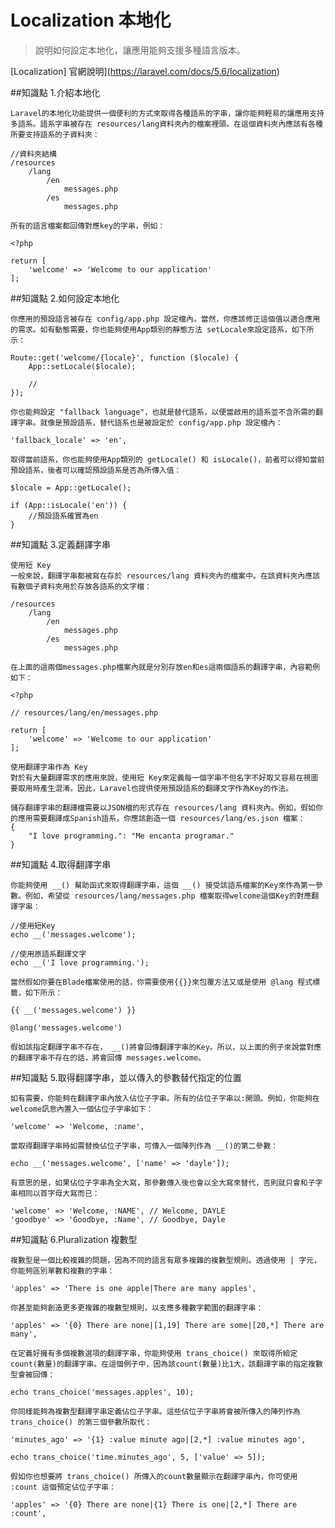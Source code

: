 # Localization 本地化

> 說明如何設定本地化，讓應用能夠支援多種語言版本。

[Localization] 官網說明](https://laravel.com/docs/5.6/localization)

##知識點 1.介紹本地化

    Laravel的本地化功能提供一個便利的方式來取得各種語系的字串，讓你能夠輕易的讓應用支持多語系。語系字串被存在 resources/lang資料夾內的檔案裡頭。在這個資料夾內應該有各種所要支持語系的子資料夾：

    //資料夾結構
    /resources
        /lang
            /en
                messages.php
            /es
                messages.php

    所有的語言檔案都回傳對應key的字串，例如：

    <?php

    return [
        'welcome' => 'Welcome to our application'
    ];

##知識點 2.如何設定本地化

    你應用的預設語言被存在 config/app.php 設定檔內。當然，你應該修正這個值以適合應用的需求。如有動態需要，你也能夠使用App類別的靜態方法 setLocale來設定語系，如下所示：

    Route::get('welcome/{locale}', function ($locale) {
        App::setLocale($locale);

        //
    });

    你也能夠設定 "fallback language"，也就是替代語系，以便當啟用的語系並不含所需的翻譯字串。就像是預設語系，替代語系也是被設定於 config/app.php 設定檔內：

    'fallback_locale' => 'en',

    取得當前語系，你也能夠使用App類別的 getLocale() 和 isLocale()，前者可以得知當前預設語系，後者可以確認預設語系是否為所傳入值：

    $locale = App::getLocale();

    if (App::isLocale('en')) {
        //預設語系確實為en
    }

##知識點 3.定義翻譯字串

    使用短 Key
    一般來說，翻譯字串都被寫在存於 resources/lang 資料夾內的檔案中。在該資料夾內應該有數個子資料夾用於存放各語系的文字檔：

    /resources
        /lang
            /en
                messages.php
            /es
                messages.php

    在上面的這兩個messages.php檔案內就是分別存放en和es這兩個語系的翻譯字串，內容範例如下：

    <?php

    // resources/lang/en/messages.php

    return [
        'welcome' => 'Welcome to our application'
    ];

    使用翻譯字串作為 Key
    對於有大量翻譯需求的應用來說，使用短 Key來定義每一個字串不但名字不好取又容易在視圖要取用時產生混淆。因此，Laravel也提供使用預設語系的翻譯文字作為Key的作法。

    儲存翻譯字串的翻譯檔需要以JSON檔的形式存在 resources/lang 資料夾內。例如，假如你的應用需要翻譯成Spanish語系，你應該創造一個 resources/lang/es.json 檔案：
    {
        "I love programming.": "Me encanta programar."
    }

##知識點 4.取得翻譯字串

    你能夠使用 __() 幫助函式來取得翻譯字串，這個 __() 接受該語系檔案的Key來作為第一參數。例如，希望從 resources/lang/messages.php 檔案取得welcome這個Key的對應翻譯字串：

    //使用短Key
    echo __('messages.welcome');

    //使用原語系翻譯文字
    echo __('I love programming.');

    當然假如你要在Blade檔案使用的話，你需要使用{{}}來包覆方法又或是使用 @lang 程式標籤，如下所示：

    {{ __('messages.welcome') }}

    @lang('messages.welcome')

    假如該指定翻譯字串不存在， __()將會回傳翻譯字串的Key。所以，以上面的例子來說當對應的翻譯字串不存在的話，將會回傳 messages.welcome。

##知識點 5.取得翻譯字串，並以傳入的參數替代指定的位置

    如有需要，你能夠在翻譯字串內放入佔位子字串。所有的佔位子字串以:開頭。例如，你能夠在welcome訊息內置入一個佔位子字串如下：

    'welcome' => 'Welcome, :name',

    當取得翻譯字串時如需替換佔位子字串，可傳入一個陣列作為 __()的第二參數：

    echo __('messages.welcome', ['name' => 'dayle']);

    有意思的是，如果佔位子字串為全大寫，那參數傳入後也會以全大寫來替代，否則就只會和子字串相同以首字母大寫而已：

    'welcome' => 'Welcome, :NAME', // Welcome, DAYLE
    'goodbye' => 'Goodbye, :Name', // Goodbye, Dayle

##知識點 6.Pluralization 複數型

    複數型是一個比較複雜的問題，因為不同的語言有眾多複雜的複數型規則。透過使用 | 字元，你能夠區別單數和複數的字串：

    'apples' => 'There is one apple|There are many apples',

    你甚至能夠創造更多更複雜的複數型規則，以支應多種數字範圍的翻譯字串：

    'apples' => '{0} There are none|[1,19] There are some|[20,*] There are many',

    在定義好擁有多個複數選項的翻譯字串，你能夠使用 trans_choice() 來取得所給定count(數量)的翻譯字串。在這個例子中，因為該count(數量)比1大，該翻譯字串的指定複數型會被回傳：

    echo trans_choice('messages.apples', 10);

    你同樣能夠為複數型翻譯字串定義佔位子字串。這些佔位子字串將會被所傳入的陣列作為 trans_choice() 的第三個參數所取代：

    'minutes_ago' => '{1} :value minute ago|[2,*] :value minutes ago',

    echo trans_choice('time.minutes_ago', 5, ['value' => 5]);

    假如你也想要將 trans_choice() 所傳入的count數量顯示在翻譯字串內，你可使用 :count 這個預定佔位子字串：

    'apples' => '{0} There are none|{1} There is one|[2,*] There are :count',
